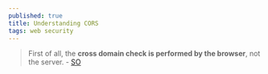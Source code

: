 ```yaml
---
published: true
title: Understanding CORS
tags: web security
---
```

> First of all, the **cross domain check is performed by the browser**, not the server. - [SO](https://stackoverflow.com/a/25845455/51386)
